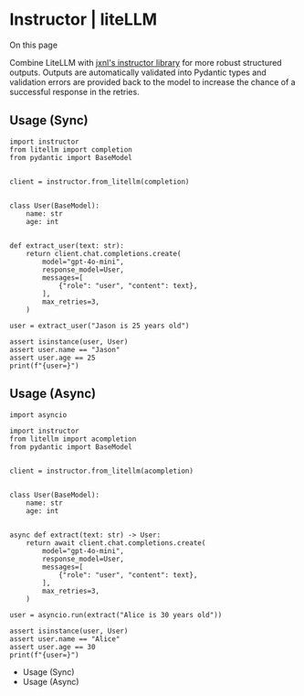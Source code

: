 # Instructor | liteLLM

On this page

Combine LiteLLM with [jxnl's instructor library](https://github.com/jxnl/instructor) for more robust structured outputs. Outputs are automatically validated into Pydantic types and validation errors are provided back to the model to increase the chance of a successful response in the retries.

## Usage (Sync)​
    
    
    import instructor  
    from litellm import completion  
    from pydantic import BaseModel  
      
      
    client = instructor.from_litellm(completion)  
      
      
    class User(BaseModel):  
        name: str  
        age: int  
      
      
    def extract_user(text: str):  
        return client.chat.completions.create(  
            model="gpt-4o-mini",  
            response_model=User,  
            messages=[  
                {"role": "user", "content": text},  
            ],  
            max_retries=3,  
        )  
      
    user = extract_user("Jason is 25 years old")  
      
    assert isinstance(user, User)  
    assert user.name == "Jason"  
    assert user.age == 25  
    print(f"{user=}")  
    

## Usage (Async)​
    
    
    import asyncio  
      
    import instructor  
    from litellm import acompletion  
    from pydantic import BaseModel  
      
      
    client = instructor.from_litellm(acompletion)  
      
      
    class User(BaseModel):  
        name: str  
        age: int  
      
      
    async def extract(text: str) -> User:  
        return await client.chat.completions.create(  
            model="gpt-4o-mini",  
            response_model=User,  
            messages=[  
                {"role": "user", "content": text},  
            ],  
            max_retries=3,  
        )  
      
    user = asyncio.run(extract("Alice is 30 years old"))  
      
    assert isinstance(user, User)  
    assert user.name == "Alice"  
    assert user.age == 30  
    print(f"{user=}")  
    

  * Usage (Sync)
  * Usage (Async)